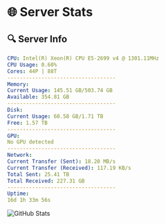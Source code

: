 # 🌐 Server Stats
## 🔍 Server Info
```yaml
CPU: Intel(R) Xeon(R) CPU E5-2699 v4 @ 1301.11MHz
CPU Usage: 0.60%
Cores: 44P | 88T
-----------------------------------
Memory:
Current Usage: 145.51 GB/503.74 GB
Available: 354.81 GB
-----------------------------------
Disk:
Current Usage: 60.58 GB/1.71 TB
Free: 1.57 TB
-----------------------------------
GPU:
No GPU detected
-----------------------------------
Network:
Current Transfer (Sent): 18.20 MB/s
Current Transfer (Received): 117.19 KB/s
Total Sent: 25.41 TB
Total Received: 227.31 GB
-----------------------------------
Uptime:
16d 1h 33m 56s
```
![GitHub Stats](https://img.shields.io/badge/Updated-2025-03-23_22:56:45-blue)